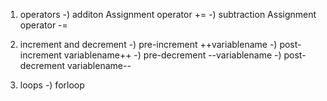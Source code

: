 1) operators
  -) additon Assignment operator +=
  -) subtraction Assignment operator -=

2) increment and decrement
  -) pre-increment ++variablename
  -) post-increment variablename++
  -) pre-decrement --variablename
  -) post-decrement variablename--

3) loops 
  -) forloop
